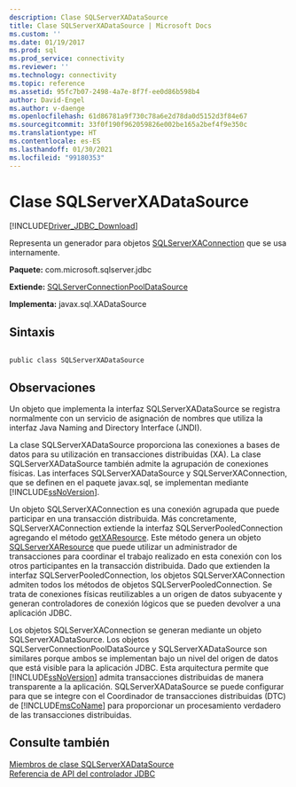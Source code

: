 ```yaml
---
description: Clase SQLServerXADataSource
title: Clase SQLServerXADataSource | Microsoft Docs
ms.custom: ''
ms.date: 01/19/2017
ms.prod: sql
ms.prod_service: connectivity
ms.reviewer: ''
ms.technology: connectivity
ms.topic: reference
ms.assetid: 95fc7b07-2498-4a7e-8f7f-ee0d86b598b4
author: David-Engel
ms.author: v-daenge
ms.openlocfilehash: 61d86781a9f730c78a6e2d78da0d5152d3f84e67
ms.sourcegitcommit: 33f0f190f962059826e002be165a2bef4f9e350c
ms.translationtype: HT
ms.contentlocale: es-ES
ms.lasthandoff: 01/30/2021
ms.locfileid: "99180353"
---
```

# <a name="sqlserverxadatasource-class"></a>Clase SQLServerXADataSource
[!INCLUDE[Driver_JDBC_Download](../../../includes/driver_jdbc_download.md)]

  Representa un generador para objetos [SQLServerXAConnection](../../../connect/jdbc/reference/sqlserverxaconnection-class.md) que se usa internamente.  
  
 **Paquete:** com.microsoft.sqlserver.jdbc  
  
 **Extiende:** [SQLServerConnectionPoolDataSource](../../../connect/jdbc/reference/sqlserverconnectionpooldatasource-class.md)  
  
 **Implementa:** javax.sql.XADataSource  
  
## <a name="syntax"></a>Sintaxis  
  
```  
  
public class SQLServerXADataSource  
```  
  
## <a name="remarks"></a>Observaciones  
 Un objeto que implementa la interfaz SQLServerXADataSource se registra normalmente con un servicio de asignación de nombres que utiliza la interfaz Java Naming and Directory Interface (JNDI).  
  
 La clase SQLServerXADataSource proporciona las conexiones a bases de datos para su utilización en transacciones distribuidas (XA). La clase SQLServerXADataSource también admite la agrupación de conexiones físicas. Las interfaces SQLServerXADataSource y SQLServerXAConnection, que se definen en el paquete javax.sql, se implementan mediante [!INCLUDE[ssNoVersion](../../../includes/ssnoversion-md.md)].  
  
 Un objeto SQLServerXAConnection es una conexión agrupada que puede participar en una transacción distribuida. Más concretamente, SQLServerXAConnection extiende la interfaz SQLServerPooledConnection agregando el método [getXAResource](../../../connect/jdbc/reference/getxaresource-method-sqlserverxaconnection.md). Este método genera un objeto [SQLServerXAResource](../../../connect/jdbc/reference/sqlserverxaresource-class.md) que puede utilizar un administrador de transacciones para coordinar el trabajo realizado en esta conexión con los otros participantes en la transacción distribuida. Dado que extienden la interfaz SQLServerPooledConnection, los objetos SQLServerXAConnection admiten todos los métodos de objetos SQLServerPooledConnection. Se trata de conexiones físicas reutilizables a un origen de datos subyacente y generan controladores de conexión lógicos que se pueden devolver a una aplicación JDBC.  
  
 Los objetos SQLServerXAConnection se generan mediante un objeto SQLServerXADataSource. Los objetos SQLServerConnectionPoolDataSource y SQLServerXADataSource son similares porque ambos se implementan bajo un nivel del origen de datos que está visible para la aplicación JDBC. Esta arquitectura permite que [!INCLUDE[ssNoVersion](../../../includes/ssnoversion-md.md)] admita transacciones distribuidas de manera transparente a la aplicación. SQLServerXADataSource se puede configurar para que se integre con el Coordinador de transacciones distribuidas (DTC) de [!INCLUDE[msCoName](../../../includes/msconame_md.md)] para proporcionar un procesamiento verdadero de las transacciones distribuidas.  
  
## <a name="see-also"></a>Consulte también  
 [Miembros de clase SQLServerXADataSource](../../../connect/jdbc/reference/sqlserverxadatasource-members.md)   
 [Referencia de API del controlador JDBC](../../../connect/jdbc/reference/jdbc-driver-api-reference.md)  
  
  
